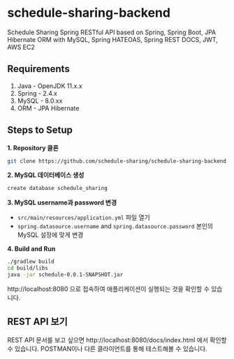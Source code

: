 # schedule-sharing-backend
Schedule Sharing Spring RESTful API based on Spring, Spring Boot, JPA Hibernate ORM with MySQL, Spring HATEOAS, Spring REST DOCS, JWT, AWS EC2

## Requirements

1. Java - OpenJDK 11.x.x
2. Spring - 2.4.x
3. MySQL - 8.0.xx
4. ORM - JPA Hibernate

## Steps to Setup

**1. Repository 클론**

```bash
git clone https://github.com/schedule-sharing/schedule-sharing-backend
```

**2. MySQL 데이터베이스 생성**
```bash
create database schedule_sharing
```

**3. MySQL username과 password 변경**
+ `src/main/resources/application.yml` 파일 열기
+ `spring.datasource.username` and `spring.datasource.password` 본인의 MySQL 설정에 맞게 변경

**4. Build and Run**
```bash
./gradlew build
cd build/libs
java -jar schedule-0.0.1-SNAPSHOT.jar
```

http://localhost:8080 으로 접속하여 애플리케이션이 실행되는 것을 확인할 수 있습니다.

## REST API 보기
REST API 문서를 보고 싶으면 http://localhost:8080/docs/index.html 에서 확인할 수 있습니다.
POSTMAN이나 다른 클라이언트를 통해 테스트해볼 수 있습니다.
